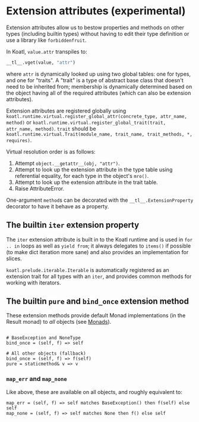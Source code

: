 # Extension attributes (experimental)

Extension attributes allow us to bestow properties and methods on other types (including builtin types) without having to edit their type definition or use a library like `forbiddenfruit`.

In Koatl, `value.attr` transpiles to:

```python
__tl__.vget(value, "attr")
```

where `attr` is dynamically looked up using two global tables: one for types, and one for "traits".
A "trait" is a type of abstract base class that doesn't need to be inherited from; membership is dynamically determined based on the object
having all of the required attributes (which can also be extension attributes).

Extension attributes are registered globally using `koatl.runtime.virtual.register_global_attr(concrete_type, attr_name, method)`
or `koatl.runtime.virtual.register_global_trait(trait, attr_name, method)`.
`trait` should be `koatl.runtime.virtual.Trait(module_name, trait_name, trait_methods, *, requires)`.

Virtual resolution order is as follows:

1. Attempt `object.__getattr__(obj, "attr")`.
2. Attempt to look up the extension attribute in the type table using referential equality, for each type in the object's `mro()`.
3. Attempt to look up the extension attribute in the trait table.
4. Raise AttributeError.

One-argument `method`s can be decorated with the `__tl__.ExtensionProperty` decorator to have it behave as a property.

## The builtin `iter` extension property

The `iter` extension attribute is built in to the Koatl runtime and is used in `for .. in` loops as well as `yield from`;
it always delegates to `items()` if possible (to make dict iteration more sane) and also provides an implementation for slices.

`koatl.prelude.iterable.Iterable` is automatically registered as an extension trait for all types with an `iter`, and provides common methods for working with iterators.

## The builtin `pure` and `bind_once` extension method

These extension methods provide default Monad implementations (in the Result monad) to _all_ objects (see [Monads](monads)).

```koatl

# BaseException and NoneType
bind_once = (self, f) => self

# All other objects (fallback)
bind_once = (self, f) => f(self)
pure = staticmethod& v => v
```

### `map_err` and `map_none`

Like above, these are available on all objects, and roughly equivalent to:

```koatl
map_err = (self, f) => self matches BaseException() then f(self) else self
map_none = (self, f) => self matches None then f() else self
```
